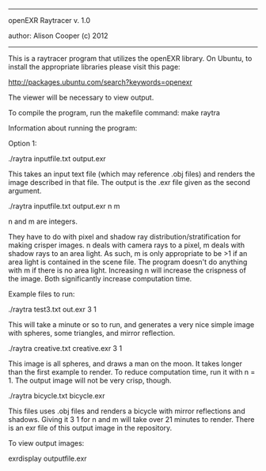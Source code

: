 *****************************************************************************************
openEXR Raytracer v. 1.0

author: Alison Cooper (c) 2012

*****************************************************************************************

This is a raytracer program that utilizes the openEXR library. On Ubuntu, to install the
appropriate libraries please visit this page: 

http://packages.ubuntu.com/search?keywords=openexr

The viewer will be necessary to view output.

To compile the program, run the makefile command: make raytra

Information about running the program:

Option 1:

./raytra inputfile.txt output.exr

This takes an input text file (which may reference .obj files) and renders the image
described in that file. The output is the .exr file given as the second argument.

./raytra inputfile.txt output.exr n m

n and m are integers. 

They have to do with pixel and shadow ray distribution/stratification for making crisper
images. n deals with camera rays to a pixel, m deals with shadow rays to an area light.
As such, m is only appropriate to be >1 if an area light is contained in the scene file.
The program doesn't do anything with m if there is no area light. Increasing n will increase
the crispness of the image. Both significantly increase computation time.

Example files to run:

./raytra test3.txt out.exr 3 1

This will take a minute or so to run, and generates a very nice simple image with spheres,
some triangles, and mirror reflection.

./raytra creative.txt creative.exr 3 1

This image is all spheres, and draws a man on the moon. It takes longer than the first example
to render. To reduce computation time, run it with n = 1. The output image will not be very
crisp, though.

./raytra bicycle.txt bicycle.exr

This files uses .obj files and renders a bicycle with mirror reflections and shadows. Giving
it 3 1 for n and m will take over 21 minutes to render. There is an exr file of this output
image in the repository.

To view output images:

exrdisplay outputfile.exr


